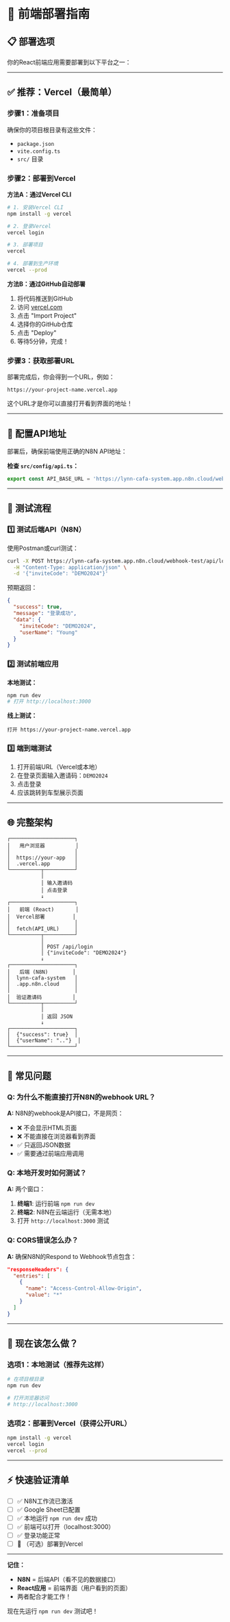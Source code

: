 # 🚀 前端部署指南

## 📋 部署选项

你的React前端应用需要部署到以下平台之一：

---

## ✅ 推荐：Vercel（最简单）

### 步骤1：准备项目

确保你的项目根目录有这些文件：
- `package.json`
- `vite.config.ts`
- `src/` 目录

### 步骤2：部署到Vercel

**方法A：通过Vercel CLI**

```bash
# 1. 安装Vercel CLI
npm install -g vercel

# 2. 登录Vercel
vercel login

# 3. 部署项目
vercel

# 4. 部署到生产环境
vercel --prod
```

**方法B：通过GitHub自动部署**

1. 将代码推送到GitHub
2. 访问 [vercel.com](https://vercel.com)
3. 点击 "Import Project"
4. 选择你的GitHub仓库
5. 点击 "Deploy"
6. 等待5分钟，完成！

### 步骤3：获取部署URL

部署完成后，你会得到一个URL，例如：
```
https://your-project-name.vercel.app
```

这个URL才是你可以直接打开看到界面的地址！

---

## 🔧 配置API地址

部署后，确保前端使用正确的N8N API地址：

**检查 `src/config/api.ts`：**
```typescript
export const API_BASE_URL = 'https://lynn-cafa-system.app.n8n.cloud/webhook-test';
```

---

## 🧪 测试流程

### 1️⃣ 测试后端API（N8N）

使用Postman或curl测试：
```bash
curl -X POST https://lynn-cafa-system.app.n8n.cloud/webhook-test/api/login \
  -H "Content-Type: application/json" \
  -d '{"inviteCode": "DEMO2024"}'
```

预期返回：
```json
{
  "success": true,
  "message": "登录成功",
  "data": {
    "inviteCode": "DEMO2024",
    "userName": "Young"
  }
}
```

### 2️⃣ 测试前端应用

**本地测试：**
```bash
npm run dev
# 打开 http://localhost:3000
```

**线上测试：**
```
打开 https://your-project-name.vercel.app
```

### 3️⃣ 端到端测试

1. 打开前端URL（Vercel或本地）
2. 在登录页面输入邀请码：`DEMO2024`
3. 点击登录
4. 应该跳转到车型展示页面

---

## 🌐 完整架构

```
┌─────────────────────┐
│   用户浏览器          │
│                     │
│  https://your-app   │
│  .vercel.app        │
└──────────┬──────────┘
           │
           │ 输入邀请码
           │ 点击登录
           ↓
┌─────────────────────┐
│   前端 (React)       │
│  Vercel部署         │
│                     │
│  fetch(API_URL)     │
└──────────┬──────────┘
           │
           │ POST /api/login
           │ {"inviteCode": "DEMO2024"}
           ↓
┌─────────────────────┐
│   后端 (N8N)        │
│  lynn-cafa-system   │
│  .app.n8n.cloud     │
│                     │
│  验证邀请码          │
└──────────┬──────────┘
           │
           │ 返回 JSON
           ↓
┌─────────────────────┐
│  {"success": true}  │
│  {"userName": ".."}  │
└─────────────────────┘
```

---

## 📝 常见问题

### Q: 为什么不能直接打开N8N的webhook URL？

**A:** N8N的webhook是API接口，不是网页：
- ❌ 不会显示HTML页面
- ❌ 不能直接在浏览器看到界面
- ✅ 只返回JSON数据
- ✅ 需要通过前端应用调用

### Q: 本地开发时如何测试？

**A:** 两个窗口：
1. **终端1**: 运行前端 `npm run dev`
2. **终端2**: N8N在云端运行（无需本地）
3. 打开 `http://localhost:3000` 测试

### Q: CORS错误怎么办？

**A:** 确保N8N的Respond to Webhook节点包含：
```json
"responseHeaders": {
  "entries": [
    {
      "name": "Access-Control-Allow-Origin",
      "value": "*"
    }
  ]
}
```

---

## 🎯 现在该怎么做？

### 选项1：本地测试（推荐先这样）

```bash
# 在项目根目录
npm run dev

# 打开浏览器访问
# http://localhost:3000
```

### 选项2：部署到Vercel（获得公开URL）

```bash
npm install -g vercel
vercel login
vercel --prod
```

---

## ⚡ 快速验证清单

- [ ] ✅ N8N工作流已激活
- [ ] ✅ Google Sheet已配置
- [ ] ✅ 本地运行 `npm run dev` 成功
- [ ] ✅ 前端可以打开（localhost:3000）
- [ ] ✅ 登录功能正常
- [ ] 🚀 （可选）部署到Vercel

---

**记住：**
- **N8N** = 后端API（看不见的数据接口）
- **React应用** = 前端界面（用户看到的页面）
- 两者配合才能工作！

现在先运行 `npm run dev` 测试吧！

